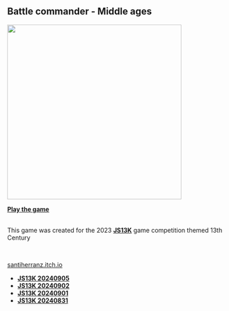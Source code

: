 <p align="center">

<h2>Battle commander - Middle ages</h2>

  <img src="https://user-images.githubusercontent.com/961911/266772162-9d6b1d05-8fa9-4934-b209-b420ad9f24ec.png" width="400px">
<br>

<a href="https://js13kgames.com/games/battle-commander-middle-ages/index.html" target="_blank"><b>Play the game</b></a>

  <br>
  This game was created for the 2023 <a href="https://js13kgames.com" target="_blank"><b>JS13K</b></a> game competition themed 13th Century
  
 </p>
  <br>

  
  <a href="https://santiherranz.itch.io/" target="_blank">santiherranz.itch.io</a>

<ul>
  <li>
      <a href="https://santiherranz.github.io/santiherranz/20240905.html" target="_blank"><b>JS13K 20240905</b></a>
    </li>
  <li>
      <a href="https://santiherranz.github.io/santiherranz/20240902.html" target="_blank"><b>JS13K 20240902</b></a>
    </li>
  <li>
      <a href="https://santiherranz.github.io/santiherranz/20240901.html" target="_blank"><b>JS13K 20240901</b></a>
    </li>
  <li>
      <a href="https://santiherranz.github.io/santiherranz/20240831.html" target="_blank"><b>JS13K 20240831</b></a>
    </li>
</ul>
<!--
**santiHerranz/santiherranz** is a ✨ _special_ ✨ repository because its `README.md` (this file) appears on your GitHub profile.

Here are some ideas to get you started:

- 🔭 I’m currently working on ...
- 🌱 I’m currently learning ...
- 👯 I’m looking to collaborate on ...
- 🤔 I’m looking for help with ...
- 💬 Ask me about ...
- 📫 How to reach me: ...
- 😄 Pronouns: ...
- ⚡ Fun fact: ...
-->
